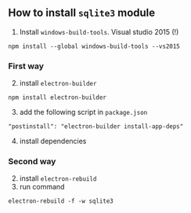 ## How to install `sqlite3` module

1. Install `windows-build-tools`. Visual studio 2015 (!)

```
npm install --global windows-build-tools --vs2015
```

### First way

2. install `electron-builder`

```
npm install electron-builder
```

3. add the following script in `package.json`

```
"postinstall": "electron-builder install-app-deps"
```

4. install dependencies

### Second way

2. install `electron-rebuild`
3. run command

```
electron-rebuild -f -w sqlite3
```
